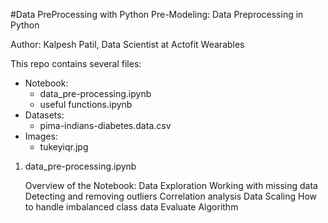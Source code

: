 #Data PreProcessing with Python
Pre-Modeling: Data Preprocessing in Python

Author: Kalpesh Patil, Data Scientist at Actofit Wearables

This repo contains several files:

- Notebook:
  - data_pre-processing.ipynb
  - useful functions.ipynb
- Datasets:
  - pima-indians-diabetes.data.csv
- Images:
  - tukeyiqr.jpg

1. data_pre-processing.ipynb

   Overview of the Notebook:
        Data Exploration
        Working with missing data
        Detecting and removing outliers
        Correlation analysis
        Data Scaling 
        How to handle imbalanced class data
        Evaluate Algorithm